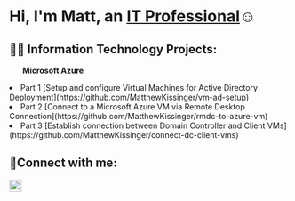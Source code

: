 <h1>Hi, I'm Matt, an <a href="https://www.linkedin.com/in/matthew-kissinger-b980bb212/">IT Professional</a>☺</h1>

<h2>👨‍💻 Information Technology Projects:</h2>

<ul><b>Microsoft Azure</b></ul>
  <li>Part 1 [Setup and configure Virtual Machines for Active Directory Deployment](https://github.com/MatthewKissinger/vm-ad-setup)</li>
  <li>Part 2 [Connect to a Microsoft Azure VM via Remote Desktop Connection](https://github.com/MatthewKissinger/rmdc-to-azure-vm)</li>
  <li>Part 3 [Establish connection between Domain Controller and Client VMs](https://github.com/MatthewKissinger/connect-dc-client-vms)</li>
 

<h2>🤳Connect with me:</h2>

[<img align="left" alt="Josh | LinkedIn" width="22px" src="https://cdn.jsdelivr.net/npm/simple-icons@v3/icons/linkedin.svg" />][linkedin]

[linkedin]: https://www.linkedin.com/in/matthew-kissinger-b980bb212/

